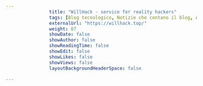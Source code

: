 ---
                title: "WillHack - service for reality hackers"
                tags: [Blog tecnologico, Notizie che contano il blog, AI]
                externalUrl: "https://willhack.top/"
                weight: 87
                showDate: false
                showAuthor: false
                showReadingTime: false
                showEdit: false
                showLikes: false
                showViews: false
                layoutBackgroundHeaderSpace: false
                ---

